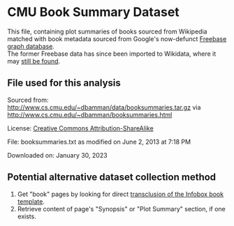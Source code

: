 # CMU Book Summary Dataset
This file, containing plot summaries of books sourced from Wikipedia matched with 
book metadata sourced from Google's now-defunct [Freebase graph database](https://developers.google.com/freebase).  
The former Freebase data has since been imported to Wikidata, 
where it may [still be found](https://www.wikidata.org/wiki/Wikidata:WikiProject_Freebase).

## File used for this analysis
Sourced from: http://www.cs.cmu.edu/~dbamman/data/booksummaries.tar.gz via http://www.cs.cmu.edu/~dbamman/booksummaries.html

License: [Creative Commons Attribution-ShareAlike](http://creativecommons.org/licenses/by-sa/3.0/us/legalcode)

File: booksummaries.txt as modified on June 2, 2013 at 7:18 PM

Downloaded on: January 30, 2023

## Potential alternative dataset collection method
1. Get "book" pages by looking for direct [transclusion of the Infobox book template](https://en.wikipedia.org/wiki/Special:WhatLinksHere/Template%3AInfobox%20book?hidelinks=1&hideimages=1).
2. Retrieve content of page's "Synopsis" or "Plot Summary" section, if one exists.
